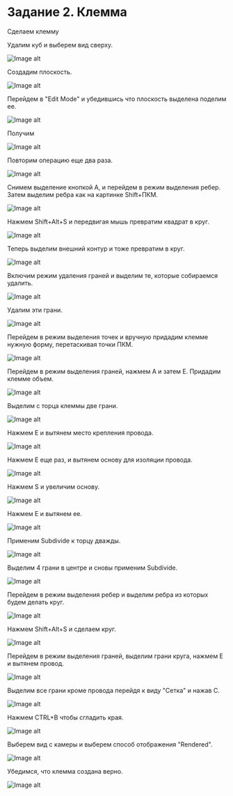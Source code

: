 # Задание 2. Клемма

Сделаем клемму

Удалим куб и выберем вид сверху.

![Image alt](https://github.com/vislouhi/Blender-Labs/raw/master/images/lesson2/image7.png)

Создадим плоскость.

![Image alt](https://github.com/vislouhi/Blender-Labs/raw/master/images/lesson2/image9.png)

Перейдем в "Edit Mode" и убедившись что плоскость выделена  поделим ее.

![Image alt](https://github.com/vislouhi/Blender-Labs/raw/master/images/lesson2/image8.png)

Получим

![Image alt](https://github.com/vislouhi/Blender-Labs/raw/master/images/lesson2/image11.png)

Повторим операцию еще два раза.

![Image alt](https://github.com/vislouhi/Blender-Labs/raw/master/images/lesson2/image10.png)

Снимем выделение кнопкой А, и перейдем в режим выделения ребер. Затем выделим ребра как на картинке Shift+ПКМ.

![Image alt](https://github.com/vislouhi/Blender-Labs/raw/master/images/lesson2/image13.png)

Нажмем Shift+Alt+S и передвигая мышь превратим квадрат в круг.

![Image alt](https://github.com/vislouhi/Blender-Labs/raw/master/images/lesson2/image12.png)


Теперь выделим внешний контур и тоже превратим в круг.

![Image alt](https://github.com/vislouhi/Blender-Labs/raw/master/images/lesson2/image15.png)

Включим режим удаления граней и выделим те, которые собираемся удалить.

![Image alt](https://github.com/vislouhi/Blender-Labs/raw/master/images/lesson2/image14.png)

Удалим эти грани.

![Image alt](https://github.com/vislouhi/Blender-Labs/raw/master/images/lesson2/image18.png)

Перейдем в режим выделения точек и вручную придадим клемме нужную форму, перетаскивая точки ПКМ.

![Image alt](https://github.com/vislouhi/Blender-Labs/raw/master/images/lesson2/image16.png)

Перейдем в режим выделения граней, нажмем A и затем E. Придадим клемме объем.

![Image alt](https://github.com/vislouhi/Blender-Labs/raw/master/images/lesson2/image17.png)

Выделим с торца клеммы две грани.

![Image alt](https://github.com/vislouhi/Blender-Labs/raw/master/images/lesson2/image19.png)

Нажмем E и вытянем место крепления провода.

![Image alt](https://github.com/vislouhi/Blender-Labs/raw/master/images/lesson2/image20.png)

Нажмем Е еще раз, и вытянем основу для изоляции провода.

![Image alt](https://github.com/vislouhi/Blender-Labs/raw/master/images/lesson2/image21.png)

Нажмем S и увеличим основу.

![Image alt](https://github.com/vislouhi/Blender-Labs/raw/master/images/lesson2/image22.png)

Нажмем E и вытянем ее.

![Image alt](https://github.com/vislouhi/Blender-Labs/raw/master/images/lesson2/image23.png)

Применим Subdivide к торцу дважды.

![Image alt](https://github.com/vislouhi/Blender-Labs/raw/master/images/lesson2/image24.png)

Выделим 4 грани в центре и сновы применим Subdivide.

![Image alt](https://github.com/vislouhi/Blender-Labs/raw/master/images/lesson2/image25.png)

Перейдем в режим выделения ребер и выделим ребра из которых будем делать круг.

![Image alt](https://github.com/vislouhi/Blender-Labs/raw/master/images/lesson2/image26.png)

Нажмем Shift+Alt+S и сделаем круг.

![Image alt](https://github.com/vislouhi/Blender-Labs/raw/master/images/lesson2/image1.png)

Перейдем в режим выделения граней, выделим грани круга, нажмем Е и вытянем провод.

![Image alt](https://github.com/vislouhi/Blender-Labs/raw/master/images/lesson2/image2.png)


Выделим все грани кроме провода перейдя к виду "Сетка" и нажав С.

![Image alt](https://github.com/vislouhi/Blender-Labs/raw/master/images/lesson2/image3.png)

Нажмем CTRL+B чтобы сгладить края.

![Image alt](https://github.com/vislouhi/Blender-Labs/raw/master/images/lesson2/image4.png)

Выберем вид с камеры и выберем способ отображения "Rendered".

![Image alt](https://github.com/vislouhi/Blender-Labs/raw/master/images/lesson2/image5.png)

Убедимся, что клемма создана верно.

![Image alt](https://github.com/vislouhi/Blender-Labs/raw/master/images/lesson2/image6.png)

